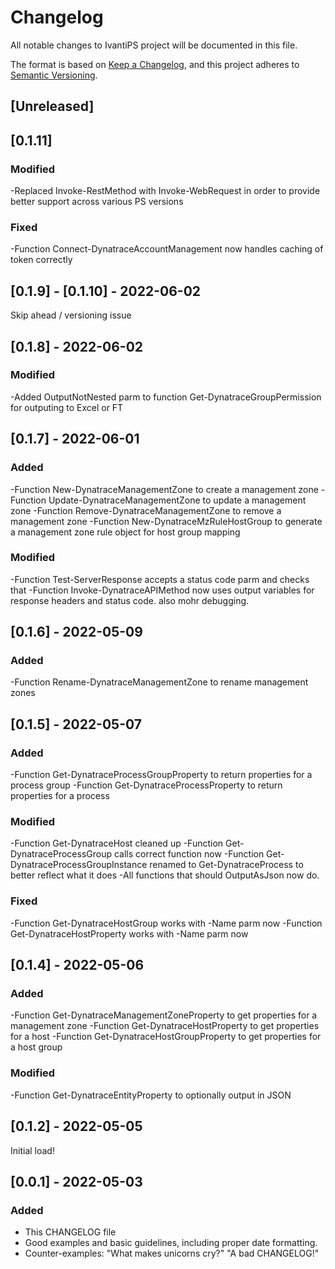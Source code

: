 # Changelog
All notable changes to IvantiPS project will be documented in this file.

The format is based on [Keep a Changelog](https://keepachangelog.com/en/1.0.0/),
and this project adheres to [Semantic Versioning](https://semver.org/spec/v2.0.0.html).

## [Unreleased]

## [0.1.11]
### Modified
-Replaced Invoke-RestMethod with Invoke-WebRequest in order to provide better support across various PS versions 
### Fixed
-Function Connect-DynatraceAccountManagement now handles caching of token correctly

## [0.1.9] - [0.1.10] - 2022-06-02
Skip ahead / versioning issue

## [0.1.8] - 2022-06-02
### Modified
-Added OutputNotNested parm to function Get-DynatraceGroupPermission for outputing to Excel or FT

## [0.1.7] - 2022-06-01
### Added
-Function New-DynatraceManagementZone to create a management zone
-Function Update-DynatraceManagementZone to update a management zone
-Function Remove-DynatraceManagementZone to remove a management zone
-Function New-DynatraceMzRuleHostGroup to generate a management zone rule object for host group mapping
### Modified
-Function Test-ServerResponse accepts a status code parm and checks that 
-Function Invoke-DynatraceAPIMethod now uses output variables for response headers and status code. also mohr debugging.

## [0.1.6] - 2022-05-09
### Added
-Function Rename-DynatraceManagementZone to rename management zones

## [0.1.5] - 2022-05-07
### Added
-Function Get-DynatraceProcessGroupProperty to return properties for a process group
-Function Get-DynatraceProcessProperty to return properties for a process
### Modified
-Function Get-DynatraceHost cleaned up
-Function Get-DynatraceProcessGroup calls correct function now
-Function Get-DynatraceProcessGroupInstance renamed to Get-DynatraceProcess to better reflect what it does
-All functions that should OutputAsJson now do.
### Fixed
-Function Get-DynatraceHostGroup works with -Name parm now
-Function Get-DynatraceHostProperty works with -Name parm now

## [0.1.4] - 2022-05-06
### Added
-Function Get-DynatraceManagementZoneProperty to get properties for a management zone
-Function Get-DynatraceHostProperty to get properties for a host
-Function Get-DynatraceHostGroupProperty to get properties for a host group
### Modified
-Function Get-DynatraceEntityProperty to optionally output in JSON

## [0.1.2] - 2022-05-05
Initial load!

## [0.0.1] - 2022-05-03
### Added
- This CHANGELOG file
- Good examples and basic guidelines, including proper date formatting.
- Counter-examples: "What makes unicorns cry?" "A bad CHANGELOG!"
